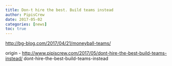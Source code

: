 ```yaml
---
title: Don-t hire the best. Build teams instead
author: PipisCrew
date: 2017-05-02
categories: [news]
toc: true
---
```


http://bg-blog.com/2017/04/21/moneyball-teams/

origin - http://www.pipiscrew.com/2017/05/dont-hire-the-best-build-teams-instead/ dont-hire-the-best-build-teams-instead